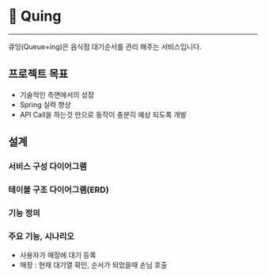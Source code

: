# 🔁 Quing

---

큐잉(Queue+ing)은 음식점 대기순서를 관리 해주는 서비스입니다.

## 프로젝트 목표
- 기술적인 측면에서의 성장
- Spring 실력 향상
- API Call을 하는것 만으로 동작이 충분히 예상 되도록 개발


## 설계

### 서비스 구성 다이어그램

### 테이블 구조 다이어그램(ERD)

### 기능 정의
### 주요 기능, 시나리오
- 사용자가 매장에 대기 등록
- 매장 : 현재 대기열 확인, 순서가 되었을때 손님 호출
